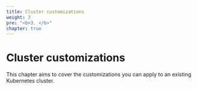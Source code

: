 ```yaml
---
title: Cluster customizations
weight: 3
pre: "<b>3. </b>"
chapter: true
---
```


# Cluster customizations

This chapter aims to cover the customizations you can apply to an existing Kubernetes cluster.